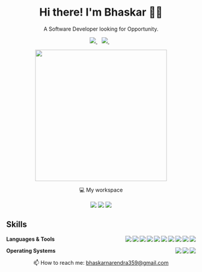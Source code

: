 

<h1 align='center'>
  Hi there!  I'm Bhaskar 👨‍💻
</h1>

<p align='center'>
  A Software Developer looking for Opportunity.
</p>



<p align='center'>
  
  <a href="https://www.linkedin.com/in/bhaskar359/">
    <img src="https://img.shields.io/badge/linkedin-%230077B5.svg?&style=for-the-badge&logo=linkedin&logoColor=white" />
  </a>&nbsp;&nbsp;
  <a href="https://bhaskar359.github.io/">
    <img src="https://img.shields.io/badge/Portfolio-172B4D?style=for-the-badge&logo=Opsgenie&logoColor=white" />        
  </a>&nbsp;&nbsp;
  
</p>

<p align='center'>
  <a href="#"><img src="https://github-readme-stats.vercel.app/api?username=bhaskar359&show_icons=true&count_private=true&theme=tokyonight" width="350"></a>
</p>

<p align='center'>
  💻 My workspace<br/><br/>
  <img src="https://img.shields.io/badge/mac%20os-000000?style=for-the-badge&logo=apple&logoColor=white" />
  <img src="https://img.shields.io/badge/Apple-Silicon_M1-FFFFFF?style=for-the-badge&logo=apple&logoColor=white" />
  <img src="https://img.shields.io/badge/RAM-8GB-%230071C5.svg?&style=for-the-badge&logoColor=white" />
</p>

## Skills

<img align="right" src="https://img.shields.io/badge/Eclipse-2C2255?logo=eclipse&logoColor=white" />
<img align="right" src="https://img.shields.io/badge/VS-5C2D91?logo=visual%20studio&logoColor=white" />
<img align="right" src="https://img.shields.io/badge/Git-F05032?logo=git&logoColor=white" />
<img align="right" src="https://img.shields.io/badge/Bootstrap-563D7C?logo=bootstrap&logoColor=white" />
<img align="right" src="https://img.shields.io/badge/HTML5-E34F26?logo=html5&logoColor=white" />
<img align="right" src="https://img.shields.io/badge/JS-323330?logo=javascript&logoColor=F7DF1E" />
<img align="right" src="https://img.shields.io/badge/(My)SQL-4479A1?logo=mysql&logoColor=white" />
<img align="right" src="https://img.shields.io/badge/SQL-F80000?logo=oracle&logoColor=black" />
<img align="right" src="https://img.shields.io/badge/Python-3776AB?logo=python&logoColor=white" />
<img align="right" src="https://img.shields.io/badge/Java-ED8B00?logo=java&logoColor=white" />

**Languages & Tools**

<img align="right" src="https://img.shields.io/badge/Ubuntu-E95420?logo=ubuntu&logoColor=white" />
<img align="right" src="https://img.shields.io/badge/Windows-0078D6?logo=windows&logoColor=white" />
<img align="right" src="https://img.shields.io/badge/mac%20os-000000?logo=apple&logoColor=white" />


**Operating Systems**


<p align='center'>
  📫 How to reach me: <a href='mailto:bhaskarnarendra359@gmail.com'>bhaskarnarendra359@gmail.com</a>
</p>
